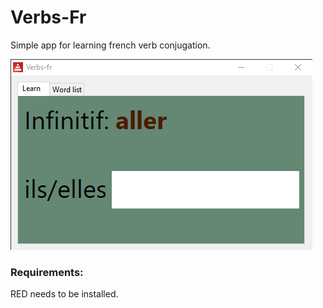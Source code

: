 # Verbs-Fr
Simple app for learning french verb conjugation.

![screen recording](/screenshots/screenshot.gif?raw=true")

### Requirements:
RED needs to be installed.
